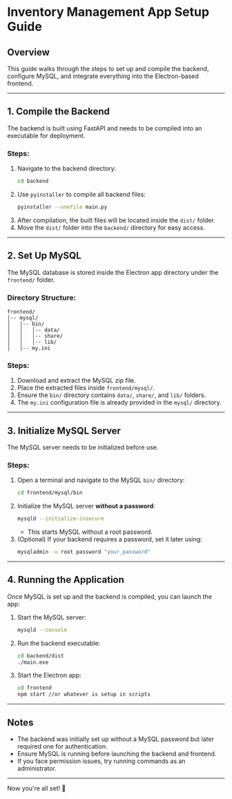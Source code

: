 # Inventory Management App Setup Guide

## Overview
This guide walks through the steps to set up and compile the backend, configure MySQL, and integrate everything into the Electron-based frontend.

---

## 1. Compile the Backend
The backend is built using FastAPI and needs to be compiled into an executable for deployment.

### Steps:
1. Navigate to the backend directory:
   ```sh
   cd backend
   ```
2. Use `pyinstaller` to compile all backend files:
   ```sh
   pyinstaller --onefile main.py
   ```
3. After compilation, the built files will be located inside the `dist/` folder.
4. Move the `dist/` folder into the `backend/` directory for easy access.

---

## 2. Set Up MySQL
The MySQL database is stored inside the Electron app directory under the `frontend/` folder.

### Directory Structure:
```
frontend/
│-- mysql/
│   │-- bin/
│   │   │-- data/
│   │   │-- share/
│   │   │-- lib/
│   │-- my.ini
```

### Steps:
1. Download and extract the MySQL zip file.
2. Place the extracted files inside `frontend/mysql/`.
3. Ensure the `bin/` directory contains `data/`, `share/`, and `lib/` folders.
4. The `my.ini` configuration file is already provided in the `mysql/` directory.

---

## 3. Initialize MySQL Server
The MySQL server needs to be initialized before use.

### Steps:
1. Open a terminal and navigate to the MySQL `bin/` directory:
   ```sh
   cd frontend/mysql/bin
   ```
2. Initialize the MySQL server **without a password**:
   ```sh
   mysqld --initialize-insecure
   ```
   - This starts MySQL without a root password.
3. (Optional) If your backend requires a password, set it later using:
   ```sh
   mysqladmin -u root password "your_password"
   ```

---

## 4. Running the Application
Once MySQL is set up and the backend is compiled, you can launch the app:

1. Start the MySQL server:
   ```sh
   mysqld --console
   ```
2. Run the backend executable:
   ```sh
   cd backend/dist
   ./main.exe
   ```
3. Start the Electron app:
   ```sh
   cd frontend
   npm start //or whatever is setup in scripts
   ```

---

## Notes
- The backend was initially set up without a MySQL password but later required one for authentication.
- Ensure MySQL is running before launching the backend and frontend.
- If you face permission issues, try running commands as an administrator.

---

Now you're all set! 🚀

